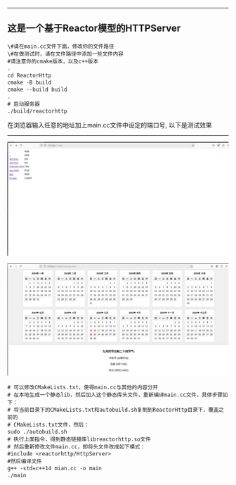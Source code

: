 ------

## 这是一个基于Reactor模型的HTTPServer

```shell
\#请在main.cc文件下面，修改你的文件路径
\#在做测试时，请在文件路径中添加一些文件内容
#请注意你的cmake版本，以及c++版本
.
cd ReactorHttp
cmake -B build
cmake --build build
.
# 启动服务器
./build/reactorhttp

```

在浏览器输入任意的地址加上main.cc文件中设定的端口号, 以下是测试效果

------

![](./images/main.png)

![](./images/calendar.png)

```shell
# 可以修改CMakeLists.txt，使得main.cc与其他的内容分开
# 在本地生成一个静态lib，然后加入这个静态库头文件，重新编译main.cc文件，具体步骤如下：
# 将当前目录下的CMakeLists.txt和autobuild.sh复制到ReactorHttp目录下，覆盖之前的
# CMakeLists.txt文件，然后：
sudo ./autobuild.sh
# 执行上面指令，得到静态链接库libreactorhttp.so文件
# 然后重新修改文件main.cc，即将头文件改成如下模式：
#include <reactorhttp/HttpServer>
#然后编译文件 
g++ -std=c++14 mian.cc -o main
./main
```

